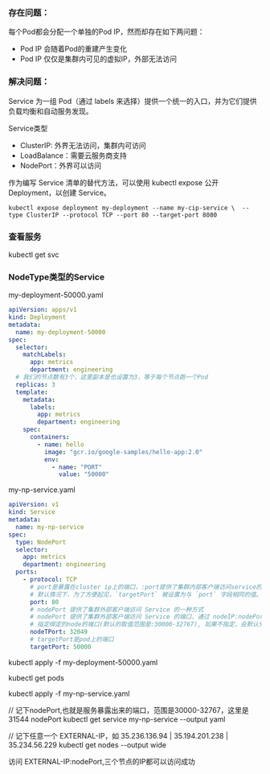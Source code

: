 ### 存在问题：
每个Pod都会分配一个单独的Pod IP，然而却存在如下两问题：

- Pod IP 会随着Pod的重建产生变化
- Pod IP 仅仅是集群内可见的虚拟IP，外部无法访问

### 解决问题：
Service 为一组 Pod（通过 labels 来选择）提供一个统一的入口，并为它们提供负载均衡和自动服务发现。

Service类型

* ClusterIP: 外界无法访问，集群内可访问
* LoadBalance：需要云服务商支持
* NodePort：外界可以访问

作为编写 Service 清单的替代方法，可以使用 kubectl expose 公开 Deployment，以创建 Service。

`kubectl expose deployment my-deployment --name my-cip-service \ 
--type ClusterIP --protocol TCP --port 80 --target-port 8080`

### 查看服务
kubectl get svc

### NodeType类型的Service

my-deployment-50000.yaml

```yaml
apiVersion: apps/v1
kind: Deployment
metadata:
  name: my-deployment-50000
spec:
  selector:
    matchLabels:
      app: metrics
      department: engineering
  # 我们的节点数有3个，这里副本是也设置为3，等于每个节点跑一个Pod
  replicas: 3 
  template:
    metadata:
      labels:
        app: metrics
        department: engineering
    spec:
      containers:
        - name: hello
          image: "gcr.io/google-samples/hello-app:2.0"
          env:
            - name: "PORT"
              value: "50000"
```

my-np-service.yaml
```yaml
apiVersion: v1
kind: Service
metadata:
  name: my-np-service
spec:
  type: NodePort
  selector:
    app: metrics
    department: engineering
  ports:
    - protocol: TCP
      # port是暴露在cluster ip上的端口，:port提供了集群内部客户端访问service的入口
      # 默认情况下，为了方便起见，`targetPort` 被设置为与 `port` 字段相同的值。
      port: 80
      # nodePort 提供了集群外部客户端访问 Service 的一种方式
      # nodePort 提供了集群外部客户端访问 Service 的端口，通过 nodeIP:nodePort 提供了外部流量访问k8s集群中service的入口。
      # 指定绑定的node的端口(默认的取值范围是:30000-32767), 如果不指定，会默认分配
      nodeTPort: 32049
      # targetPort是pod上的端口
      targetPort: 50000
```


kubectl apply -f my-deployment-50000.yaml

kubectl get pods

kubectl apply -f my-np-service.yaml

// 记下nodePort,也就是服务暴露出来的端口，范围是30000-32767，这里是 31544 nodePort
kubectl get service my-np-service --output yaml

// 记下任意一个 EXTERNAL-IP，如 35.236.136.94 | 35.194.201.238 |  35.234.56.229
kubectl get nodes --output wide

访问 EXTERNAL-IP:nodePort,三个节点的IP都可以访问成功
